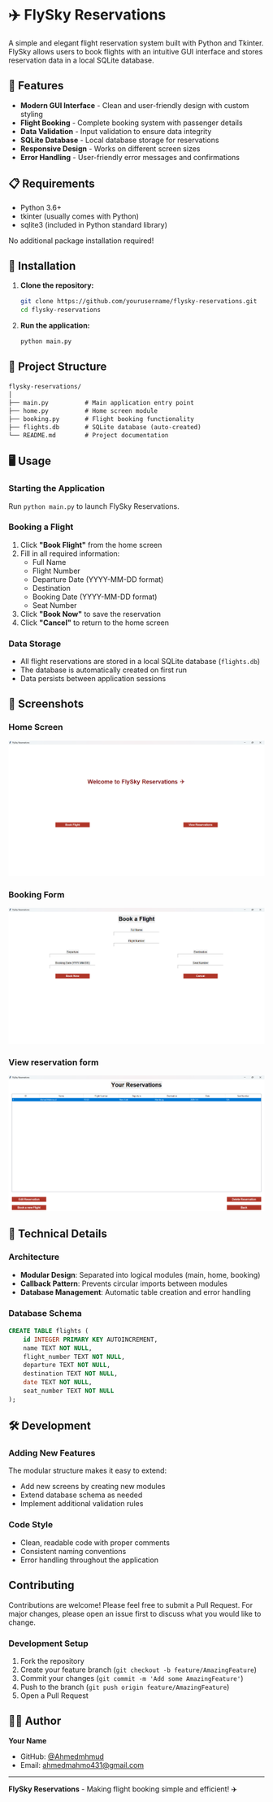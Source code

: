 # ✈️ FlySky Reservations

A simple and elegant flight reservation system built with Python and Tkinter. FlySky allows users to book flights with an intuitive GUI interface and stores reservation data in a local SQLite database.

## 🌟 Features

- **Modern GUI Interface** - Clean and user-friendly design with custom styling
- **Flight Booking** - Complete booking system with passenger details
- **Data Validation** - Input validation to ensure data integrity  
- **SQLite Database** - Local database storage for reservations
- **Responsive Design** - Works on different screen sizes
- **Error Handling** - User-friendly error messages and confirmations

## 📋 Requirements

- Python 3.6+
- tkinter (usually comes with Python)
- sqlite3 (included in Python standard library)

No additional package installation required!

## 🚀 Installation

1. **Clone the repository:**
   ```bash
   git clone https://github.com/yourusername/flysky-reservations.git
   cd flysky-reservations
   ```

2. **Run the application:**
   ```bash
   python main.py
   ```

## 📁 Project Structure

```
flysky-reservations/
│
├── main.py          # Main application entry point
├── home.py          # Home screen module
├── booking.py       # Flight booking functionality
├── flights.db       # SQLite database (auto-created)
└── README.md        # Project documentation
```

## 🖥️ Usage

### Starting the Application
Run `python main.py` to launch FlySky Reservations.

### Booking a Flight
1. Click **"Book Flight"** from the home screen
2. Fill in all required information:
   - Full Name
   - Flight Number
   - Departure Date (YYYY-MM-DD format)
   - Destination
   - Booking Date (YYYY-MM-DD format)
   - Seat Number
3. Click **"Book Now"** to save the reservation
4. Click **"Cancel"** to return to the home screen

### Data Storage
- All flight reservations are stored in a local SQLite database (`flights.db`)
- The database is automatically created on first run
- Data persists between application sessions

## 🎨 Screenshots

### Home Screen
![Booking Form](screenshots/home_page.png)

### Booking Form
![Booking Form](screenshots/booking_page.png)

### View reservation form
![View reservation form](screenshots/viewing_page.png)

## 🔧 Technical Details

### Architecture
- **Modular Design**: Separated into logical modules (main, home, booking)
- **Callback Pattern**: Prevents circular imports between modules
- **Database Management**: Automatic table creation and error handling

### Database Schema
```sql
CREATE TABLE flights (
    id INTEGER PRIMARY KEY AUTOINCREMENT,
    name TEXT NOT NULL,
    flight_number TEXT NOT NULL,
    departure TEXT NOT NULL,
    destination TEXT NOT NULL,
    date TEXT NOT NULL,
    seat_number TEXT NOT NULL
);
```

## 🛠️ Development

### Adding New Features
The modular structure makes it easy to extend:
- Add new screens by creating new modules
- Extend database schema as needed
- Implement additional validation rules

### Code Style
- Clean, readable code with proper comments
- Consistent naming conventions
- Error handling throughout the application

## Contributing

Contributions are welcome! Please feel free to submit a Pull Request. For major changes, please open an issue first to discuss what you would like to change.

### Development Setup
1. Fork the repository
2. Create your feature branch (`git checkout -b feature/AmazingFeature`)
3. Commit your changes (`git commit -m 'Add some AmazingFeature'`)
4. Push to the branch (`git push origin feature/AmazingFeature`)
5. Open a Pull Request

## 👨‍💻 Author

**Your Name**
- GitHub: [@Ahmedmhmud](https://github.com/Ahmedmhmud)
- Email: ahmedmahmo431@gmail.com

---

**FlySky Reservations** - Making flight booking simple and efficient! ✈️
